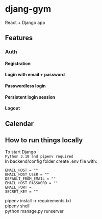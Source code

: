 # djang-gym
React + Django app

## Features
  
### Auth
#### Registration
#### Login with email + password
#### Passwordless login
#### Persistent login session
#### Logout

## Calendar



## How to run things locally
To start Django  
`Python 3.10 and pipenv required`  
In backend/config folder create .env file with:  

`EMAIL_HOST = ""`  
`EMAIL_HOST_USER = ""`  
`DEFAULT_FROM_EMAIL = ""`  
`EMAIL_HOST_PASSWORD = ""`  
`EMAIL_PORT =  `  
`SECRET_KEY = "" `  

pipenv install -r requirements.txt  
pipenv shell  
python manage.py runserver  
